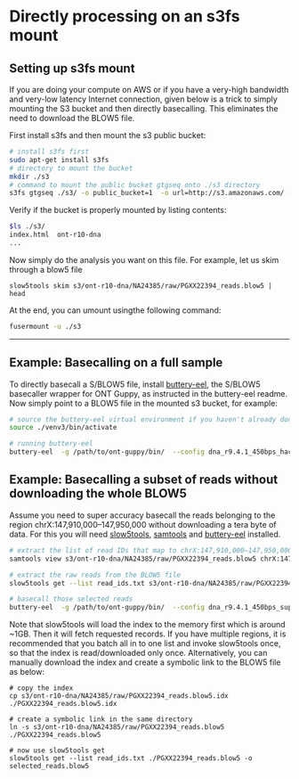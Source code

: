 # Directly processing on an s3fs mount

## Setting up s3fs mount

If you are doing your compute on AWS or if you have a very-high bandwidth and very-low latency Internet connection, given below is a trick to simply mounting the S3 bucket and then directly basecalling. This eliminates the need to download the BLOW5 file.

First install s3fs and then mount the s3 public bucket:

```bash
# install s3fs first
sudo apt-get install s3fs
# directory to mount the bucket
mkdir ./s3
# command to mount the public bucket gtgseq onto ./s3 directory
s3fs gtgseq ./s3/ -o public_bucket=1  -o url=http://s3.amazonaws.com/ -o dbglevel=info -o curldbg -o umask=0005 -o  uid=$(id -u)
```

Verify if the bucket is properly mounted by listing contents:
```bash
$ls ./s3/
index.html  ont-r10-dna
...
```

Now simply do the analysis you want on this file. For example, let us skim through a blow5 file
```
slow5tools skim s3/ont-r10-dna/NA24385/raw/PGXX22394_reads.blow5 | head
```

At the end, you can umount usingthe following command:

```bash
fusermount -u ./s3
```

---

## Example: Basecalling on a full sample

To directly basecall a S/BLOW5 file, install [buttery-eel](https://github.com/Psy-Fer/buttery-eel), the S/BLOW5 basecaller wrapper for ONT Guppy, as instructed in the buttery-eel readme. Now simply point to a BLOW5 file in the mounted s3 bucket, for example:

``` bash
# source the buttery-eel virtual environment if you haven't already done so
source ./venv3/bin/activate

# running buttery-eel
buttery-eel  -g /path/to/ont-guppy/bin/  --config dna_r9.4.1_450bps_hac.cfg --device 'cuda:all' -i s3/ont-r10-dna/NA24385/raw/PGXX22394_reads.blow5 -o  reads.fastq --port 5555  --use_tcp
```


## Example: Basecalling a subset of reads without downloading the whole BLOW5

Assume you need to super accuracy basecall the reads belonging to the region chrX:147,910,000–147,950,000 without downloading a tera byte of data.
For this you will need [slow5tools](https://github.com/hasindu2008/slow5tools), [samtools](http://www.htslib.org/download/) and [buttery-eel](https://github.com/Psy-Fer/buttery-eel) installed.

```bash
# extract the list of read IDs that map to chrX:147,910,000–147,950,000 using samtools and bash commands
samtools view s3/ont-r10-dna/NA24385/raw/PGXX22394_reads.blow5 chrX:147,910,000–147,950,000 | cut -f 1 | sort -u > read_ids.txt

# extract the raw reads from the BLOW5 file 
slow5tools get --list read_ids.txt s3/ont-r10-dna/NA24385/raw/PGXX22394_reads.blow5 -o selected_reads.blow5

# basecall those selected reads
buttery-eel  -g /path/to/ont-guppy/bin/  --config dna_r9.4.1_450bps_sup.cfg --device 'cuda:all' -i selected_reads.blow5 -o  selected_reads.fastq --port 5555  --use_tcp
```

Note that slow5tools will load the index to the memory first which is around ~1GB. Then it will fetch requested records. 
If you have multiple regions, it is recommended that you batch all in to one list and invoke slow5tools once, so that the index is read/downloaded  only once.
Alternatively, you can manually download the index and create a symbolic link to the BLOW5 file as below:

```
# copy the index
cp s3/ont-r10-dna/NA24385/raw/PGXX22394_reads.blow5.idx ./PGXX22394_reads.blow5.idx

# create a symbolic link in the same directory
ln -s s3/ont-r10-dna/NA24385/raw/PGXX22394_reads.blow5 ./PGXX22394_reads.blow5

# now use slow5tools get
slow5tools get --list read_ids.txt ./PGXX22394_reads.blow5 -o selected_reads.blow5
```


